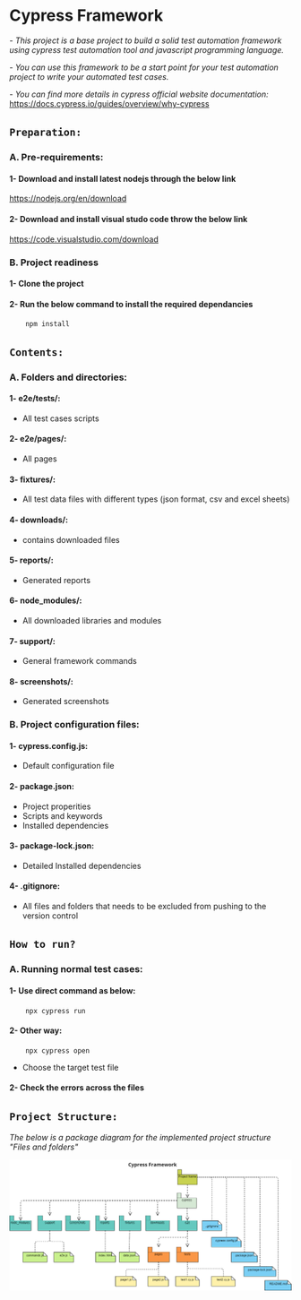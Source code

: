 # Cypress Framework

*- This project is a base project to build a solid test automation framework using cypress test automation tool and javascript programming language.*

*- You can use this framework to be a start point for your test automation project to write your automated test cases.*

*- You can find more details in cypress official website documentation:*
https://docs.cypress.io/guides/overview/why-cypress

## `Preparation:`

### A. Pre-requirements:

#### 1- Download and install latest nodejs through the below link
https://nodejs.org/en/download
        
#### 2- Download and install visual studo code throw the below link
https://code.visualstudio.com/download

### B. Project readiness

#### 1- Clone the project

#### 2- Run the below command to install the required dependancies

        npm install

## `Contents:`

### A. Folders and directories:

#### 1- e2e/tests/:
* All test cases scripts

#### 2- e2e/pages/:
* All pages

#### 3- fixtures/:
* All test data files with different types (json format, csv and excel sheets)

#### 4- downloads/:
* contains downloaded files

#### 5- reports/:
* Generated reports

#### 6- node_modules/:
* All downloaded libraries and modules

#### 7- support/:
* General framework commands

#### 8- screenshots/:
* Generated screenshots

### B. Project configuration files:

#### 1- cypress.config.js: 
* Default configuration file

#### 2- package.json:
* Project properities
* Scripts and keywords
* Installed dependencies

#### 3- package-lock.json:
* Detailed Installed dependencies

#### 4- .gitignore:
* All files and folders that needs to be excluded from pushing to the version control

## `How to run?`

### A. Running normal test cases:

#### 1- Use direct command as below:

        npx cypress run

#### 2- Other way:

        npx cypress open

* Choose the target test file

#### 2- Check the errors across the files

## `Project Structure:`
*The below is a package diagram for the implemented project structure "Files and folders"*

![Screenshot](CypressFramework.png)
